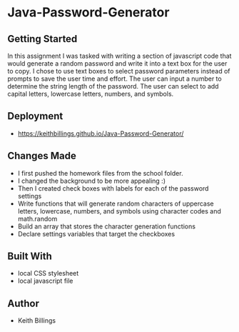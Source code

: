 # Java-Password-Generator

## Getting Started

In this assignment I was tasked with writing a section of javascript code that would generate a random password and write it into a text box for the user to copy. I chose to use text boxes to select password parameters instead of prompts to save the user time and effort. The user can input a number to determine the string length of the password. The user can select to add capital letters, lowercase letters, numbers, and symbols. 

## Deployment

* https://keithbillings.github.io/Java-Password-Generator/

## Changes Made

* I first pushed the homework files from the school folder. 
* I changed the background to be more appealing :)
* Then I created check boxes with labels for each of the password settings
* Write functions that will generate random characters of uppercase letters, lowercase, numbers, and symbols using character codes and math.random
* Build an array that stores the character generation functions
* Declare settings variables that target the checkboxes 

## Built With

* local CSS stylesheet
* local javascript file

## Author

* Keith Billings

